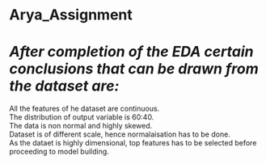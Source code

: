 # Arya_Assignment

# *After completion of the EDA certain conclusions that can be drawn from the dataset are:*

All the features of he dataset are continuous. <br />
The distribution of output variable is 60:40. <br />
The data is non normal and highly skewed. <br />
Dataset is of different scale, hence normalaisation has to be done. <br />
As the dataet is highly dimensional, top features has to be selected before proceeding to model building. <br />
